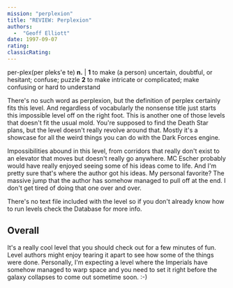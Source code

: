 ```yaml
---
mission: "perplexion"
title: "REVIEW: Perplexion"
authors: 
  -  "Geoff Elliott"
date: 1997-09-07
rating:
classicRating:
---
```


per-plex(per pleks'e te) **n.** | **1** to make (a person) uncertain, doubtful, or hesitant; confuse; puzzle **2** to make intricate or complicated; make confusing or hard to understand

There's no such word as perplexion, but the definition of perplex certainly fits this level. And regardless of vocabularly the nonsense title just starts this impossible level off on the right foot. This is another one of those levels that doesn't fit the usual mold. You're supposed to find the Death Star plans, but the level doesn't really revolve around that. Mostly it's a showcase for all the weird things you can do with the Dark Forces engine.

Impossibilities abound in this level, from corridors that really don't exist to an elevator that moves but doesn't really go anywhere. MC Escher probably would have really enjoyed seeing some of his ideas come to life. And I'm pretty sure that's where the author got his ideas. My personal favorite? The massive jump that the author has somehow managed to pull off at the end. I don't get tired of doing that one over and over.

There's no text file included with the level so if you don't already know how to run levels check the Database for more info.

## Overall

It's a really cool level that you should check out for a few minutes of fun. Level authors might enjoy tearing it apart to see how some of the things were done. Personally, I'm expecting a level where the Imperials have somehow managed to warp space and you need to set it right before the galaxy collapses to come out sometime soon. :-)